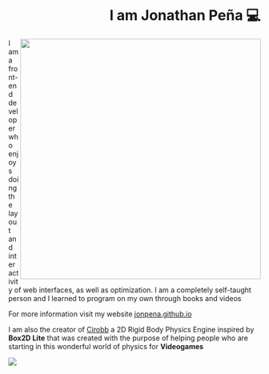 <div align="right">

# I am Jonathan Peña 💻

</div>

<img width="480" height="auto" align="right" src="https://github.com/jonpena/jonpena/blob/main/banner.png">


I am a front-end developer who enjoys doing the layout and interactivity 
of web interfaces, as well as optimization. I am a completely self-taught person 
and I learned to program on my own through books and videos

For more information visit my website <a href="https://jonpena.github.io" target="_blank" rel="noopener">jonpena.github.io</a>

I am also the creator of <a href="https://github.com/jonpena/Cirobb" target="_blank" rel="noopener">Cirobb</a> a 2D Rigid Body Physics Engine inspired by **Box2D Lite** that was created with the purpose of helping people who are starting in this wonderful world of physics for **Videogames**

<img align="center" src="https://github.com/jonpena/jonpena/blob/main/poster.png">

